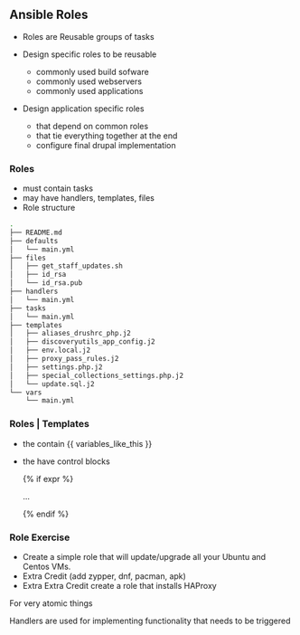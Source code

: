 ## Ansible Roles

* Roles are Reusable groups of tasks
* Design specific roles to be reusable

  * commonly used build sofware
  * commonly used webservers
  * commonly used applications

* Design application specific roles
  
  * that depend on common roles
  * that tie everything together at the end 
  * configure final drupal implementation

### Roles

* must contain tasks
* may have handlers, templates, files
* Role structure

```bash
.
├── README.md
├── defaults
│   └── main.yml
├── files
│   ├── get_staff_updates.sh
│   ├── id_rsa
│   └── id_rsa.pub
├── handlers
│   └── main.yml
├── tasks
│   └── main.yml
├── templates
│   ├── aliases_drushrc_php.j2
│   ├── discoveryutils_app_config.j2
│   ├── env.local.j2
│   ├── proxy_pass_rules.j2
│   ├── settings.php.j2
│   ├── special_collections_settings.php.j2
│   └── update.sql.j2
└── vars
    └── main.yml
```


### Roles | Templates

* the contain {{ variables_like_this }}
* the have control blocks
  
  {% if expr %}

    ...

   {% endif %}


### Role Exercise

* Create a simple role that will update/upgrade all your Ubuntu and Centos VMs.
* Extra Credit (add zypper, dnf, pacman, apk)
* Extra Extra Credit create a role that installs HAProxy



For very atomic things 

Handlers are used for implementing functionality that needs to be triggered

